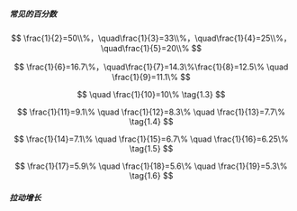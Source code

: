 ##### 常见的百分数

$$
\frac{1}{2}=50\\%，\quad\frac{1}{3}=33\\%，\quad\frac{1}{4}=25\\%，\quad\frac{1}{5}=20\\%
$$

$$
\frac{1}{6}=16.7\%，\quad\frac{1}{7}=14.3\%\frac{1}{8}=12.5\% \quad \frac{1}{9}=11.1\%
$$

$$
 \quad \frac{1}{10}=10\% \tag{1.3}
$$

$$
\frac{1}{11}=9.1\% \quad \frac{1}{12}=8.3\% \quad \frac{1}{13}=7.7\% \tag{1.4}
$$

$$
\frac{1}{14}=7.1\% \quad \frac{1}{15}=6.7\% \quad \frac{1}{16}=6.25\% \tag{1.5}
$$

$$
\frac{1}{17}=5.9\% \quad \frac{1}{18}=5.6\% \quad \frac{1}{19}=5.3\% \tag{1.6}
$$

##### 拉动增长

